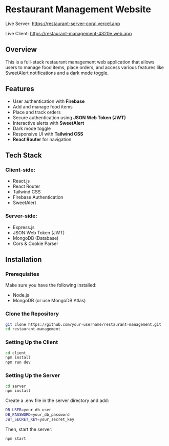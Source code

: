 # Restaurant Management Website
Live Server: https://restaurant-server-coral.vercel.app

Live Client: https://restaurant-management-4320e.web.app

## Overview
This is a full-stack restaurant management web application that allows users to manage food items, place orders, and access various features like SweetAlert notifications and a dark mode toggle.

## Features
- User authentication with **Firebase**
- Add and manage food items
- Place and track orders
- Secure authentication using **JSON Web Token (JWT)**
- Interactive alerts with **SweetAlert**
- Dark mode toggle
- Responsive UI with **Tailwind CSS**
- **React Router** for navigation

## Tech Stack
### Client-side:
- React.js
- React Router
- Tailwind CSS
- Firebase Authentication
- SweetAlert

### Server-side:
- Express.js
- JSON Web Token (JWT)
- MongoDB (Database)
- Cors & Cookie Parser

## Installation
### Prerequisites
Make sure you have the following installed:
- Node.js
- MongoDB (or use MongoDB Atlas)

### Clone the Repository
```sh
git clone https://github.com/your-username/restaurant-management.git
cd restaurant-management
```

### Setting Up the Client
```bash
cd client
npm install
npm run dev
```

### Setting Up the Server
```bash
cd server
npm install
```
Create a .env file in the server directory and add:
```bash
DB_USER=your_db_user
DB_PASSWORD=your_db_password
JWT_SECRET_KEY=your_secret_key
```

Then, start the server:
```bash
npm start
```